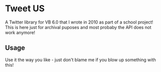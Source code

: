 Tweet US
========

A Twitter library for VB 6.0 that I wrote in 2010 as part of a school project! This is here just for archival puposes and most probaby the API does not work anymore!

Usage
-----

Use it the way you like - just don't blame me if you blow up something with this!